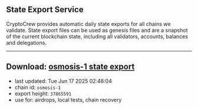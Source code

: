 ## State Export Service
CryptoCrew provides automatic daily state exports for all chains we validate. State export files can be used as genesis files and are a snapshot of the current blockchain state, including all validators, accounts, balances and delegations.

---
**Download: [osmosis-1 state export](https://dl-eu2.ccvalidators.com/SERVICE/osmosis/osmosis-1_export_37865591.json)**
---

- last updated: Tue Jun 17 2025 02:48:04
- chain id: `osmosis-1`
- export height: `37865591`
- use for: airdrops, local tests, chain recovery
